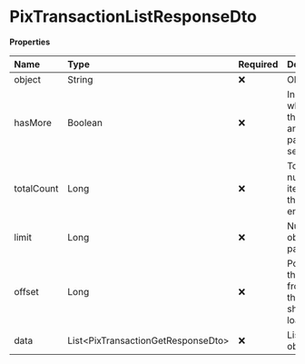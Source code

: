 # PixTransactionListResponseDto

**Properties**

| Name       | Type                                 | Required | Description                                                 |
| :--------- | :----------------------------------- | :------- | :---------------------------------------------------------- |
| object     | String                               | ❌       | Object type                                                 |
| hasMore    | Boolean                              | ❌       | Indicates whether there is another page to be searched      |
| totalCount | Long                                 | ❌       | Total number of items for the filters entered               |
| limit      | Long                                 | ❌       | Number of objects per page                                  |
| offset     | Long                                 | ❌       | Position of the object from which the page should be loaded |
| data       | List\<PixTransactionGetResponseDto\> | ❌       | List of objects                                             |

<!-- This file was generated by liblab | https://liblab.com/ -->
